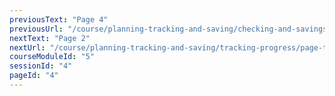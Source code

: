 ```yaml
---
previousText: "Page 4"
previousUrl: "/course/planning-tracking-and-saving/checking-and-savings-accounts/page-four"
nextText: "Page 2"
nextUrl: "/course/planning-tracking-and-saving/tracking-progress/page-two"
courseModuleId: "5"
sessionId: "4"
pageId: "4"
---
```



